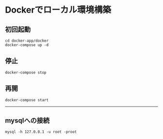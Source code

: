 # Dockerでローカル環境構築


## 初回起動

```
cd docker-app/docker
docker-compose up -d
```

## 停止

```
docker-compose stop
```

## 再開
```
docker-compose start
```

---

## mysqlへの接続
```
mysql -h 127.0.0.1 -u root -proot
```
